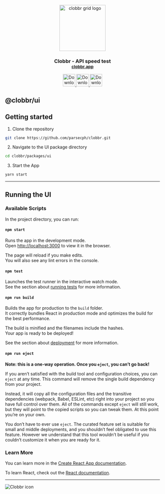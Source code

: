 <p align="center">
  <img witdh="150px" height="150px" alt="clobbr grid logo" src="https://user-images.githubusercontent.com/1515742/80861783-dcfcc400-8c70-11ea-89c6-671dbdff6f33.png" />

  <h3 align="center">
    Clobbr - API speed test <br/>
    <small><a href="https://clobbr.app">clobbr.app</a></small>
  </h3>
</p>

<div align="center">
  <a href="https://apps.apple.com/us/app/clobbr-test-endpoint-speed/id1629096010?mt=12" target="_blank">
    <img height="40px" src="https://user-images.githubusercontent.com/1515742/189620547-646b3682-708a-4378-9e40-b6ca8e67a077.svg" alt="Download Clobbr on the Apple App Store" />
  </a>

  <a href="https://apps.microsoft.com/store/detail/clobbr-api-speed-test/9P7CVP0HG5V9?hl=en-us&gl=us" target="_blank">
    <img height="40px" src="https://user-images.githubusercontent.com/1515742/189620555-7bef1a55-f8a5-4d4b-8879-237e29b1dd04.svg" alt="Download Clobbr on the Microsoft Store" />
  </a>

  <a href="https://www.npmjs.com/package/@clobbr/cli" target="_blank">
    <img height="40px" src="https://user-images.githubusercontent.com/1515742/189622786-30f2b136-1877-48a6-817d-49c9d0a97367.svg" alt="Download Clobbr on the Microsoft Store" />
  </a>
</div>

## @clobbr/ui
## Getting started

1. Clone the repository
```bash
git clone https://github.com/parsecph/clobbr.git
```

2. Navigate to the UI package directory
```bash
cd clobbr/packages/ui
```

3. Start the App
```bash
yarn start
```

----------------------

## Running the UI
### Available Scripts

In the project directory, you can run:

#### `npm start`

Runs the app in the development mode.\
Open [http://localhost:3000](http://localhost:3000) to view it in the browser.

The page will reload if you make edits.\
You will also see any lint errors in the console.

#### `npm test`

Launches the test runner in the interactive watch mode.\
See the section about [running tests](https://facebook.github.io/create-react-app/docs/running-tests) for more information.

#### `npm run build`

Builds the app for production to the `build` folder.\
It correctly bundles React in production mode and optimizes the build for the best performance.

The build is minified and the filenames include the hashes.\
Your app is ready to be deployed!

See the section about [deployment](https://facebook.github.io/create-react-app/docs/deployment) for more information.

#### `npm run eject`

**Note: this is a one-way operation. Once you `eject`, you can’t go back!**

If you aren’t satisfied with the build tool and configuration choices, you can `eject` at any time. This command will remove the single build dependency from your project.

Instead, it will copy all the configuration files and the transitive dependencies (webpack, Babel, ESLint, etc) right into your project so you have full control over them. All of the commands except `eject` will still work, but they will point to the copied scripts so you can tweak them. At this point you’re on your own.

You don’t have to ever use `eject`. The curated feature set is suitable for small and middle deployments, and you shouldn’t feel obligated to use this feature. However we understand that this tool wouldn’t be useful if you couldn’t customize it when you are ready for it.

### Learn More

You can learn more in the [Create React App documentation](https://facebook.github.io/create-react-app/docs/getting-started).

To learn React, check out the [React documentation](https://reactjs.org/).

------------------------

![Clobbr icon](https://user-images.githubusercontent.com/1515742/80861773-da9a6a00-8c70-11ea-9671-77e1bb2dea04.png)
